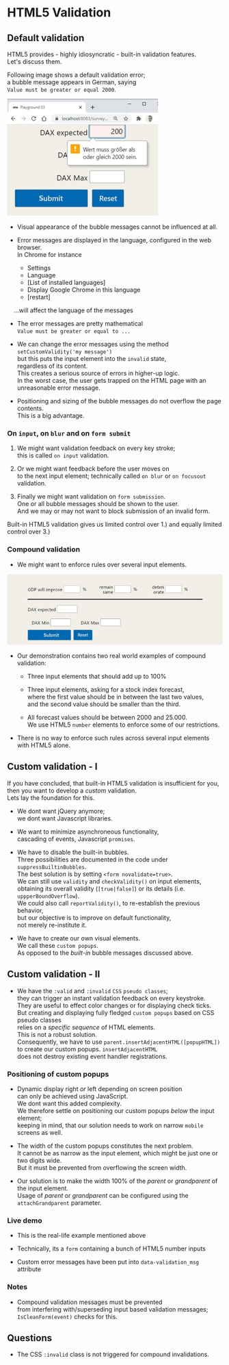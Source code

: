 # HTML5 Validation

## Default validation

HTML5 provides - highly idiosyncratic - built-in validation features.  
Let's discuss them.

Following image shows a default validation error;  
a bubble message appears in German, saying  
`Value must be greater or equal 2000`.

![no-overflow](validation-01.jpg)  

<style>
  /* this is removed */
  .page-breaker {
      page-break-before: always;
      display: inline;
  }
</style>

<div style="page-break-before: always;"></div>

* Visual appearance of the bubble messages cannot be influenced at all.

* Error messages are displayed in the language, configured in the web browser.  
In Chrome for instance

  * Settings
  * Language
  * [List of installed languages]
  * Display Google Chrome in this language
  * [restart]
  
&nbsp; &nbsp; ...will affect the language of the messages

* The error messages are pretty mathematical  
 `Value must be greater or equal to ...`

* We can change the error messages using the method `setCustomValidity('my message')`  
but this puts the input element into the `invalid` state,  
regardless of its content.  
This creates a serious source of errors in higher-up logic.  
In the worst case, the user gets trapped on the HTML page with an unreasonable error message.

* Positioning and sizing of the bubble messages do not overflow the page contents.  
This is a big advantage.  

<div style="page-break-before: always;"></div>

### On `input`, on `blur` and on `form submit`

1. We might want validation feedback on every key stroke;  
this is called `on input` validation.

2. Or we might want feedback before the user moves on  
to the next input element; technically called `on blur` or `on focusout` validation.

3. Finally we might want validation on `form submission`.  
One or all bubble messages should be shown to the user.  
And we may or may not want to block submission of an invalid form.

Built-in HTML5 validation gives us limited control over 1.)
and equally limited control over 3.)

<div style="page-break-before: always;"></div>

### Compound validation

* We might want to enforce rules over several input elements.

![compound validation](validation-02.jpg)

* Our demonstration contains two real world examples of compound validation:  
  * Three input elements that should add up to 100%

  * Three input elements, asking for a stock index forecast,  
  where the first value should be in between the last two values,  
  and the second value should be smaller than the third.  

  * All forecast values should be between 2000 and 25.000.  
  We use HTML5 `number` elements to enforce some of our restrictions.

* There is no way to enforce such rules across several input elements with HTML5 alone.

<div style="page-break-before: always;"></div>

## Custom validation - I

If you have concluded, that built-in HTML5 validation is insufficient for you,  
then you want to develop a _custom_ validation.  
Lets lay the foundation for this.

* We dont want jQuery anymore;  
we dont want Javascript libraries.

* We want to minimize asynchroneous functionality,  
cascading of events, Javascript `promises`.

* We have to disable the built-in bubbles.  
Three possibilities are documented in the code under `suppressBuiltinBubbles`.  
The best solution is by setting `<form novalidate=true>`.  
We can still use `validity` and `checkValidity()` on input elements,  
obtaining its overall validity (`[true|false]`) or its details (i.e. `uppperBoundOverflow`).  
We could also call `reportValidity()`, to re-establish the previous behavior,  
but our objective is to improve on default functionality,  
not merely re-institute it.

* We have to create our own visual elements.  
We call these `custom popups`.  
As opposed to the _built-in_ bubble messages discussed above.  

<div style="page-break-before: always;"></div>

## Custom validation - II

* We have the `:valid` and `:invalid` `CSS` `pseudo classes`;  
they can trigger an instant validation feedback on every keystroke.  
They are useful to effect color changes or for displaying check ticks.  
But creating and displaying fully fledged `custom popups` based on CSS pseudo classes  
relies on a _specific_  _sequence_ of HTML elements.  
This is not a robust solution.  
Consequently, we have to use `parent.insertAdjacentHTML([popupHTML])`  
to create our custom popups.  `insertAdjacentHTML`  
does not destroy existing event handler registrations.

<div style="page-break-before: always;"></div>

### Positioning of custom popups

* Dynamic display right _or_ left depending on screen position  
can only be achieved using JavaScript.  
We dont want this added complexity.  
We therefore settle on positioning our custom popups _below_  the input element;  
keeping in mind, that our solution needs to work on narrow `mobile` screens as well.

* The width of the custom popups constitutes the next problem.  
It cannot be as narrow as the input element, which might be just one or two digits wide.  
But it must be prevented from overflowing the screen width.

* Our solution is to make the width 100% of the  _parent_ or _grandparent_ of the input element.  
Usage of  _parent_ or _grandparent_ can be configured using the `attachGrandparent` parameter.

<div style="page-break-before: always;"></div>

### Live demo

* This is the real-life example mentioned above

* Technically, its a `form` containing a bunch of HTML5 number inputs

* Custom error messages have been put into `data-validation_msg` attribute

### Notes

* Compound validation messages must be prevented  
from interfering with/superseding input based validation messages;  
`IsCleanForm(event)` checks for this.

<div style="page-break-before: always;"></div>

## Questions

* The CSS `:invalid` class is not triggered for compound invalidations.
